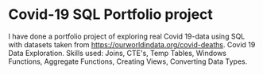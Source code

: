 # Covid-19 SQL Portfolio project

I have done a portfolio project of exploring real Covid 19-data using SQL with datasets taken from https://ourworldindata.org/covid-deaths.
Covid 19 Data Exploration.
Skills used: Joins, CTE's, Temp Tables, Windows Functions, Aggregate Functions, Creating Views, Converting Data Types.
